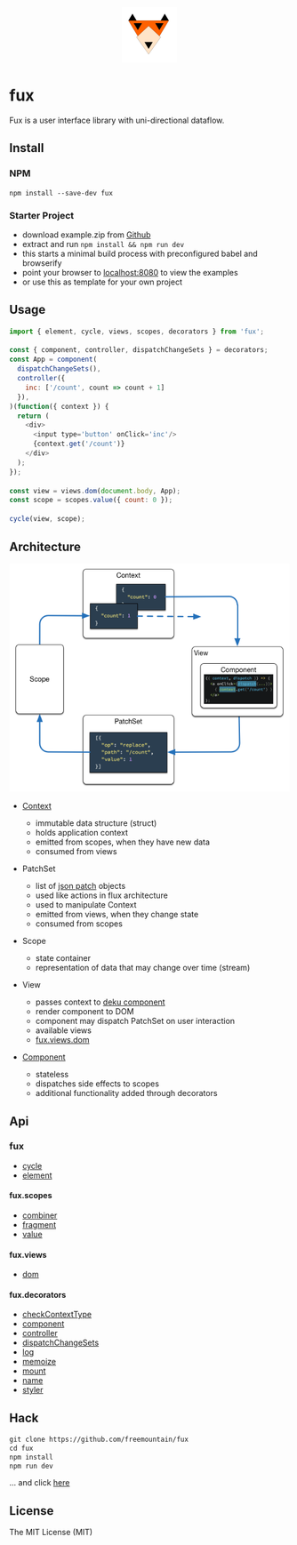<p align="center"><img width="100" src="manual/asset/fux.png"></p>

# fux
Fux is a user interface library with uni-directional dataflow.

## Install

### NPM
```shell
npm install --save-dev fux
```

### Starter Project
 - download example.zip from [Github](https://github.com/freemountain/fux/releases)
 - extract and run `npm install && npm run dev`
 - this starts a minimal build process with preconfigured babel and browserify
 - point your browser to [localhost:8080](http://localhost:8080/dist) to view the examples
 - or use this as template for your own project

## Usage
```javascript
import { element, cycle, views, scopes, decorators } from 'fux';

const { component, controller, dispatchChangeSets } = decorators;
const App = component(
  dispatchChangeSets(),
  controller({
    inc: ['/count', count => count + 1]
  }),
)(function({ context }) {
  return (
    <div>
      <input type='button' onClick='inc'/>
      {context.get('/count')}
    </div>
  );
});

const view = views.dom(document.body, App);
const scope = scopes.value({ count: 0 });

cycle(view, scope);
```

## Architecture
![overview](manual/asset/architecture.png)

- [Context](http://freemountain.github.io/fux/class/src/Context.js~Context.html)
  - immutable data structure (struct)
  - holds application context
  - emitted from scopes, when they have new data
  - consumed from views
- PatchSet
  - list of [json patch](http://jsonpatch.com/) objects
  - used like actions in flux architecture
  - used to manipulate Context
  - emitted from views, when they change state
  - consumed from scopes
- Scope
  - state container
  - representation of data that may change over time (stream)
- View
  - passes context to [deku component](http://dekujs.github.io/deku/)
  - render component to DOM
  - component may dispatch PatchSet on user interaction
  - available views
  - [fux.views.dom](http://freemountain.github.io/fux/function/index.html#static-function-combiner)

- [Component](http://freemountain.github.io/fux/typedef/index.html#static-typedef-Component)
  - stateless
  - dispatches side effects to scopes
  - additional functionality added through decorators

## Api
### fux
- [cycle](http://freemountain.github.io/fux/function/index.html#static-function-cycle)
- [element](http://freemountain.github.io/fux/typedef/index.html#static-typedef-element)

#### fux.scopes
- [combiner](http://freemountain.github.io/fux/function/index.html#static-function-combiner)
- [fragment](http://freemountain.github.io/fux/function/index.html#static-function-fragment)
- [value](http://freemountain.github.io/fux/function/index.html#static-function-value)

#### fux.views
- [dom](http://freemountain.github.io/fux/function/index.html#static-function-dom)

#### fux.decorators
- [checkContextType](http://freemountain.github.io/fux/function/index.html#static-function-checkContextType)
- [component](http://freemountain.github.io/fux/function/index.html#static-function-component)
- [controller](http://freemountain.github.io/fux/function/index.html#static-function-controller)
- [dispatchChangeSets](http://freemountain.github.io/fux/function/index.html#static-function-dispatchChangeSets)
- [log](http://freemountain.github.io/fux/function/index.html#static-function-log)
- [memoize](http://freemountain.github.io/fux/function/index.html#static-function-memoize)
- [mount](http://freemountain.github.io/fux/function/index.html#static-function-mount)
- [name](http://freemountain.github.io/fux/function/index.html#static-function-name)
- [styler](http://freemountain.github.io/fux/function/index.html#static-function-styler)

## Hack
```shell
git clone https://github.com/freemountain/fux
cd fux
npm install
npm run dev
```
... and click [here](http://localhost:4567/)

## License
The MIT License (MIT)
